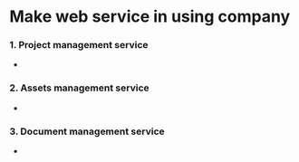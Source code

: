 # Make web service in using company

### 1. Project management service

-

### 2. Assets management service

-

### 3. Document management service

-
